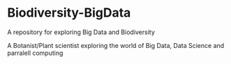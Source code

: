 # Biodiversity-BigData
A repository for exploring Big Data and Biodiversity

A Botanist/Plant scientist exploring the world of Big Data, Data Science and parralell computing  

